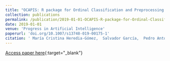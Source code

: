 ```yaml
---
title: "OCAPIS: R package for Ordinal Classification and Preprocessing in Scala"
collection: publications
permalink: /publication/2019-01-01-OCAPIS-R-package-for-Ordinal-Classification-and-Preprocessing-in-Scala
date: 2019-01-01
venue: 'Progress in Artificial Intelligence'
paperurl: 'doi.org/10.1007/s13748-019-00175-1'
citation: ' María Cristina Heredia-Gómez,  Salvador García,  Pedro Antonio Gutiérrez,  Francisco Herrera, &quot;OCAPIS: R package for Ordinal Classification and Preprocessing in Scala.&quot; Progress in Artificial Intelligence, Vol. 8(3), 2019, pp. 287-292.'
---
```

[Access paper here](doi.org/10.1007/s13748-019-00175-1){:target="_blank"}
